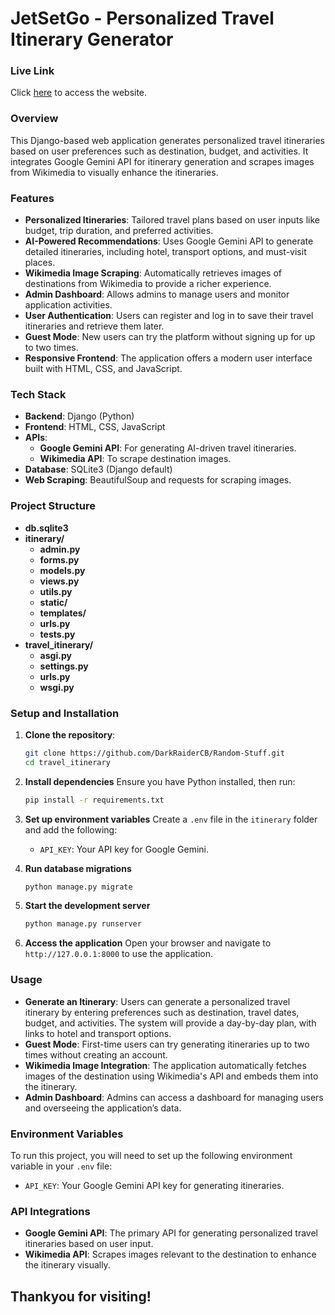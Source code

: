 # **JetSetGo** - Personalized Travel Itinerary Generator

### **Live Link**
Click <a href='https://sanyogmishra.pythonanywhere.com/'>here</a> to access the website.

### **Overview**
This Django-based web application generates personalized travel itineraries based on user preferences such as destination, budget, and activities. It integrates Google Gemini API for itinerary generation and scrapes images from Wikimedia to visually enhance the itineraries.

### **Features**
- **Personalized Itineraries**: Tailored travel plans based on user inputs like budget, trip duration, and preferred activities.
- **AI-Powered Recommendations**: Uses Google Gemini API to generate detailed itineraries, including hotel, transport options, and must-visit places.
- **Wikimedia Image Scraping**: Automatically retrieves images of destinations from Wikimedia to provide a richer experience.
- **Admin Dashboard**: Allows admins to manage users and monitor application activities.
- **User Authentication**: Users can register and log in to save their travel itineraries and retrieve them later.
- **Guest Mode**: New users can try the platform without signing up for up to two times.
- **Responsive Frontend**: The application offers a modern user interface built with HTML, CSS, and JavaScript.

### **Tech Stack**
- **Backend**: Django (Python)
- **Frontend**: HTML, CSS, JavaScript
- **APIs**:
  - **Google Gemini API**: For generating AI-driven travel itineraries.
  - **Wikimedia API**: To scrape destination images.
- **Database**: SQLite3 (Django default)
- **Web Scraping**: BeautifulSoup and requests for scraping images.

### **Project Structure**
- **db.sqlite3**
- **itinerary/**
  - **admin.py**
  - **forms.py**
  - **models.py**
  - **views.py**
  - **utils.py**
  - **static/**
  - **templates/**
  - **urls.py**
  - **tests.py**
- **travel_itinerary/**
  - **asgi.py**
  - **settings.py**
  - **urls.py**
  - **wsgi.py**

### **Setup and Installation**

1. **Clone the repository**:
   ```bash
   git clone https://github.com/DarkRaiderCB/Random-Stuff.git
   cd travel_itinerary
   ```

2. **Install dependencies**
   Ensure you have Python installed, then run:
   ```bash
   pip install -r requirements.txt
   ```

3. **Set up environment variables**
   Create a `.env` file in the `itinerary` folder and add the following:
     - `API_KEY`: Your API key for Google Gemini.

4. **Run database migrations**
   ```bash
   python manage.py migrate
   ```

5. **Start the development server**
   ```bash
   python manage.py runserver
   ```

6. **Access the application**
   Open your browser and navigate to `http://127.0.0.1:8000` to use the application.

### **Usage**
- **Generate an Itinerary**: Users can generate a personalized travel itinerary by entering preferences such as destination, travel dates, budget, and activities. The system will provide a day-by-day plan, with links to hotel and transport options.
- **Guest Mode**: First-time users can try generating itineraries up to two times without creating an account.
- **Wikimedia Image Integration**: The application automatically fetches images of the destination using Wikimedia's API and embeds them into the itinerary.
- **Admin Dashboard**: Admins can access a dashboard for managing users and overseeing the application’s data.

### **Environment Variables**
To run this project, you will need to set up the following environment variable in your `.env` file:
- `API_KEY`: Your Google Gemini API key for generating itineraries.

### **API Integrations**
- **Google Gemini API**: The primary API for generating personalized travel itineraries based on user input.
- **Wikimedia API**: Scrapes images relevant to the destination to enhance the itinerary visually.


## Thankyou for visiting!
